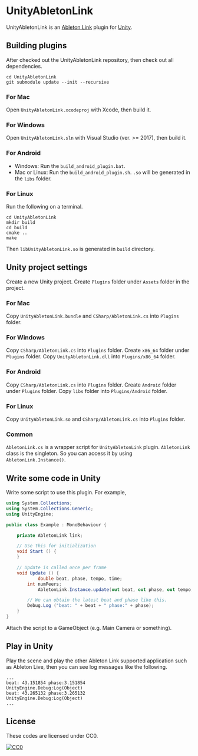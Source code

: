 # UnityAbletonLink

UnityAbletonLink is an [Ableton Link](https://github.com/Ableton/link) plugin for [Unity](https://unity.com).

## Building plugins

After checked out the UnityAbletonLink repository, then check out all dependencies.

```
cd UnityAbletonLink
git submodule update --init --recursive
```

### For Mac

Open `UnityAbletonLink.xcodeproj` with Xcode, then build it.

### For Windows

Open `UnityAbletonLink.sln` with Visual Studio (ver. >= 2017), then build it.

### For Android

* Windows:  Run the `build_android_plugin.bat`.
* Mac or Linux: Run the `build_android_plugin.sh`.
`.so` will be generated in the `libs` folder.

### For Linux

Run the following on a terminal.
```
cd UnityAbletonLink
mkdir build
cd build
cmake ..
make
```
Then `libUnityAbletonLink.so` is generated in `build` directory.

## Unity project settings

Create a new Unity project.
Create `Plugins` folder under `Assets` folder in the project.

### For Mac

Copy `UnityAbletonLink.bundle` and `CSharp/AbletonLink.cs` into `Plugins` folder.

### For Windows

Copy `CSharp/AbletonLink.cs` into `Plugins` folder.
Create `x86_64` folder under `Plugins` folder.
Copy `UnityAbletonLink.dll` into `Plugins/x86_64` folder.

### For Android

Copy `CSharp/AbletonLink.cs` into `Plugins` folder.
Create `Android` folder under `Plugins` folder.
Copy `libs` folder into `Plugins/Android` folder.

### For Linux
Copy `UnityAbletonLink.so` and `CSharp/AbletonLink.cs` into `Plugins` folder.

### Common
`AbletonLink.cs` is a wrapper script for `UnityAbletonLink` plugin.
`AbletonLink` class is the singleton. So you can access it by using `AbletonLink.Instance()`.

## Write some code in Unity

Write some script to use this plugin.
For example,

```Example.cs
using System.Collections;
using System.Collections.Generic;
using UnityEngine;

public class Example : MonoBehaviour {

	private AbletonLink link;

	// Use this for initialization
	void Start () {
	}

	// Update is called once per frame
	void Update () {
        	double beat, phase, tempo, time;
		int numPeers;
        	AbletonLink.Instance.update(out beat, out phase, out tempo, out time, out numPeers);

		// We can obtain the latest beat and phase like this.
		Debug.Log ("beat: " + beat + " phase:" + phase);
	}
}
```

Attach the script to a GameObject (e.g. Main Camera or something).

## Play in Unity

Play the scene and play the other Ableton Link supported application such as Ableton Live, then you can see log messages like the following.
```
...
beat: 43.151854 phase:3.151854
UnityEngine.Debug:Log(Object)
beat: 43.265132 phase:3.265132
UnityEngine.Debug:Log(Object)
...
```

## License

These codes are licensed under CC0.

[![CC0](http://i.creativecommons.org/p/zero/1.0/88x31.png "CC0")](http://creativecommons.org/publicdomain/zero/1.0/deed)
